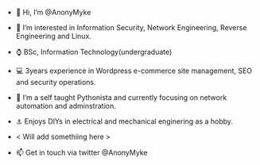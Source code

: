 - 👋 Hi, I’m @AnonyMyke

- 👀 I’m interested in Information Security, Network Engineering, Reverse Engineering and Linux.

- ⌚ BSc, Information Technology(undergraduate)

- 💻 3years experience in Wordpress e-commerce site management, SEO and security operations.

- 🌱 I’m a self taught Pythonista and currently focusing on network automation and adminstration.

- ⚓ Enjoys DIYs in electrical and mechanical enginering as a hobby.

-  < Will add somethiing here >

- 📫 Get in touch via twitter @AnonyMyke

<!---
AnonyMyke/AnonyMyke is a ✨ special ✨ repository because its `README.md` (this file) appears on your GitHub profile.
You can click the Preview link to take a look at your changes.
--->
